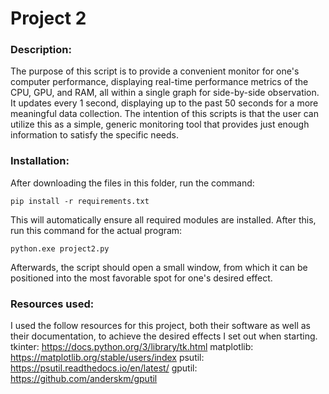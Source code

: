 # Project 2

### Description:
The purpose of this script is to provide a convenient monitor for one's computer performance, displaying real-time performance metrics of the CPU, GPU, and RAM, all within a single graph for side-by-side observation. It updates every 1 second, displaying up to the past 50 seconds for a more meaningful data collection. The intention of this scripts is that the user can utilize this as a simple, generic monitoring tool that provides just enough information to satisfy the specific needs.


### Installation:
After downloading the files in this folder, run the command:

    pip install -r requirements.txt

This will automatically ensure all required modules are installed. After this, run this command for the actual program:

    python.exe project2.py
Afterwards, the script should open a small window, from which it can be positioned into the most favorable spot for one's desired effect.


### Resources used:
I used the follow resources for this project, both their software as well as their documentation, to achieve the desired effects I set out when starting. 
tkinter:
https://docs.python.org/3/library/tk.html
matplotlib:
https://matplotlib.org/stable/users/index
psutil:
https://psutil.readthedocs.io/en/latest/
gputil:
https://github.com/anderskm/gputil
